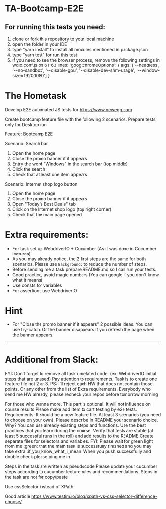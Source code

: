 # TA-Bootcamp-E2E

## For running this tests you need:
1. clone or fork this repository to your local machine
2. open the folder in your IDE
3. type "yarn install" to install all modules mentioned in package.json
4. type "yarn test" for run this test
5. if you need to see the browser process, remove the following settings in wdio.conf.js on 61-63 lines:
'goog:chromeOptions': {
            args: ['--headless', '--no-sandbox', '--disable-gpu', '--disable-dev-shm-usage', '--window-size=1920,1080']
          }

# The Hometask

Develop E2E automated JS tests for https://www.newegg.com

Create bootcamp.feature file with the following 2 scenarios. Prepare tests only for Desktop run

Feature: Bootcamp E2E

Scenario: Search bar
1. Open the home page
2. Close the promo banner if it appears
3. Entry the word "Windows" in the search bar (top middle)
4. Click the search
5. Check that at least one item appears

Scenario: Internet shop logo button
1. Open the home page
2. Close the promo banner if it appears
3. Open "Today's Best Deals" tab
4. Click on the Internet shop logo (top right corner)
5. Check that the main page opened

# Extra requirements: 
* For task set up WebdriverIO + Cucumber (As it was done in Cucumber lectures)
* As you may already notice, the 2 first steps are the same for both scenarios. Please use `Background:` to reduce the number of steps.
* Before sending me a task prepare README.md so I can run your tests. 
* Good practice, avoid magic numbers (You can google if you don't know what it means)
* Use consts for variables
* For assertions use WebdriverIO

# Hint
* For "Close the promo banner if it appears" 2 possible ideas. You can use try-catch. Or the banner disappears if you refresh the page when the banner appears.
-------------------------------------------------------------------------------------------------

# Additional from Slack:
FYI:
Don’t forget to remove all task unrelated code. (ex: WebdriverIO initial steps that are unused)
Pay attention to requirements. Task is to create one feature file not 2 or 3.
PS:  I’ll reject each HW that does not contain those points. Or any other from the list of Extra requirements.  Everybody who send me HW already, please recheck your repos before tomorrow morning

For those who wanna more. This part is optional. It will not influence on course results
Please make add Item to cart testing by e2e tests.
Requirements:
It should be a new feature file.
At least 3 scenarios (you need to choose on your own).
Please describe in README your scenario choice. Why?
You can use already existing steps and functions.
Use the best practices that you learn during the course.
Verify that tests are stable (at least 5 successful runs in the roll) and add results to the README
Create separate files for selectors and variables.
FYI: Please wait for green light from me :green: that the main task is successfully finished and you may take extra :if_you_know_what_i_mean:  When you push successfully and double check please ping me in

Steps in the task are written as pseudocode
Please update your cucumber steps according to cucumber lecture rules and recommendations. Steps in the task are not for copy/paste

Use cssSelector instead of XPath

Good article
https://www.testim.io/blog/xpath-vs-css-selector-difference-choose/
